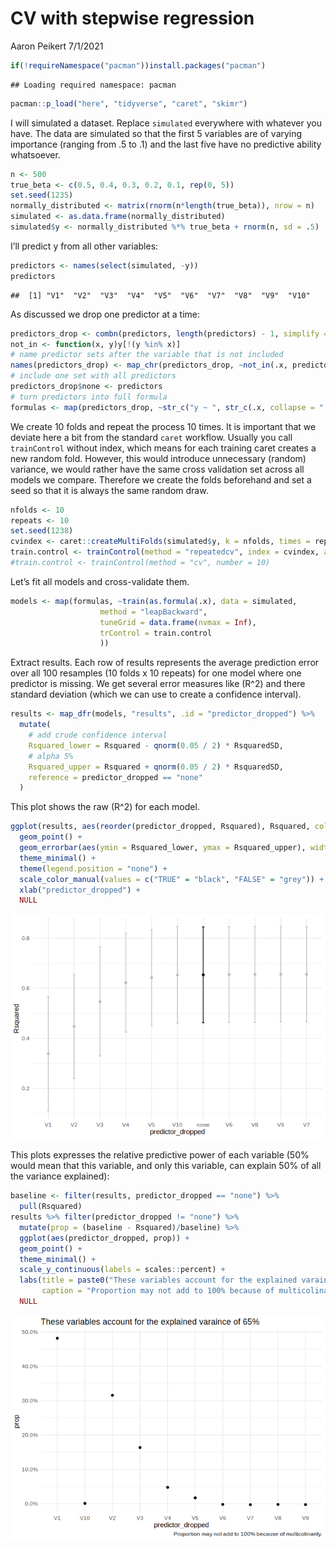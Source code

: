 CV with stepwise regression
================
Aaron Peikert
7/1/2021

<!-- README.md is generated from README.Rmd. Please edit that file -->

``` r
if(!requireNamespace("pacman"))install.packages("pacman")
```

    ## Loading required namespace: pacman

``` r
pacman::p_load("here", "tidyverse", "caret", "skimr")
```

I will simulated a dataset. Replace `simulated` everywhere with whatever
you have. The data are simulated so that the first 5 variables are of
varying importance (ranging from .5 to .1) and the last five have no
predictive ability whatsoever.

``` r
n <- 500
true_beta <- c(0.5, 0.4, 0.3, 0.2, 0.1, rep(0, 5))
set.seed(1235)
normally_distributed <- matrix(rnorm(n*length(true_beta)), nrow = n)
simulated <- as.data.frame(normally_distributed)
simulated$y <- normally_distributed %*% true_beta + rnorm(n, sd = .5)
```

I’ll predict y from all other variables:

``` r
predictors <- names(select(simulated, -y))
predictors
```

    ##  [1] "V1"  "V2"  "V3"  "V4"  "V5"  "V6"  "V7"  "V8"  "V9"  "V10"

As discussed we drop one predictor at a time:

``` r
predictors_drop <- combn(predictors, length(predictors) - 1, simplify = FALSE)
not_in <- function(x, y)y[!(y %in% x)]
# name predictor sets after the variable that is not included
names(predictors_drop) <- map_chr(predictors_drop, ~not_in(.x, predictors))
# include one set with all predictors
predictors_drop$none <- predictors
# turn predictors into full formula
formulas <- map(predictors_drop, ~str_c("y ~ ", str_c(.x, collapse = " + ")))
```

We create 10 folds and repeat the process 10 times. It is important that
we deviate here a bit from the standard `caret` workflow. Usually you
call `trainControl` without index, which means for each training caret
creates a new random fold. However, this would introduce unnecessary
(random) variance, we would rather have the same cross validation set
across all models we compare. Therefore we create the folds beforehand
and set a seed so that it is always the same random draw.

``` r
nfolds <- 10
repeats <- 10
set.seed(1238)
cvindex <- caret::createMultiFolds(simulated$y, k = nfolds, times = repeats)
train.control <- trainControl(method = "repeatedcv", index = cvindex, allowParallel = TRUE, repeats = repeats)
#train.control <- trainControl(method = "cv", number = 10)
```

Let’s fit all models and cross-validate them.

``` r
models <- map(formulas, ~train(as.formula(.x), data = simulated,
                    method = "leapBackward",
                    tuneGrid = data.frame(nvmax = Inf),
                    trControl = train.control
                    ))
```

Extract results. Each row of results represents the average prediction
error over all 100 resamples (10 folds x 10 repeats) for one model where
one predictor is missing. We get several error measures like \(R^2\) and
there standard deviation (which we can use to create a confidence
interval).

``` r
results <- map_dfr(models, "results", .id = "predictor_dropped") %>%
  mutate(
    # add crude confidence interval
    Rsquared_lower = Rsquared - qnorm(0.05 / 2) * RsquaredSD,
    # alpha 5%
    Rsquared_upper = Rsquared + qnorm(0.05 / 2) * RsquaredSD,
    reference = predictor_dropped == "none"
  )
```

This plot shows the raw \(R^2\) for each model.

``` r
ggplot(results, aes(reorder(predictor_dropped, Rsquared), Rsquared, color = reference)) +
  geom_point() +
  geom_errorbar(aes(ymin = Rsquared_lower, ymax = Rsquared_upper), width = .1) +
  theme_minimal() +
  theme(legend.position = "none") +
  scale_color_manual(values = c("TRUE" = "black", "FALSE" = "grey")) +
  xlab("predictor_dropped") +
  NULL
```

![](README_files/figure-gfm/unnamed-chunk-8-1.png)<!-- -->

This plots expresses the relative predictive power of each variable (50%
would mean that this variable, and only this variable, can explain 50%
of all the variance explained):

``` r
baseline <- filter(results, predictor_dropped == "none") %>% 
  pull(Rsquared)
results %>% filter(predictor_dropped != "none") %>% 
  mutate(prop = (baseline - Rsquared)/baseline) %>% 
  ggplot(aes(predictor_dropped, prop)) +
  geom_point() +
  theme_minimal() +
  scale_y_continuous(labels = scales::percent) +
  labs(title = paste0("These variables account for the explained varaince of ", round(baseline*100), "%"),
       caption = "Proportion may not add to 100% because of multicolinarity.") +
  NULL
```

![](README_files/figure-gfm/unnamed-chunk-9-1.png)<!-- -->
